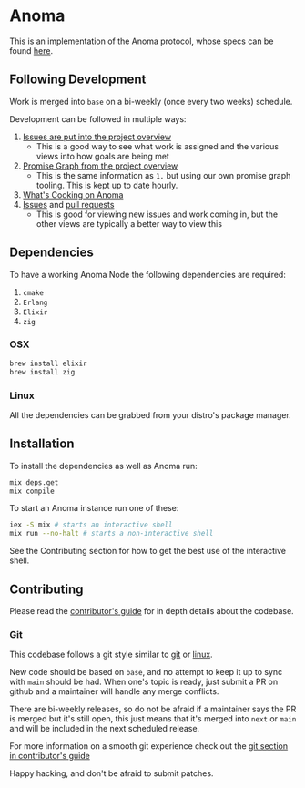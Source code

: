 # Anoma

This is an implementation of the Anoma protocol, whose specs can be
found [here](https://specs.anoma.net/alpha).

## Following Development

Work is merged into `base` on a bi-weekly (once every two weeks)
schedule.

Development can be followed in multiple ways:

1. [Issues are put into the project overview](https://github.com/orgs/anoma/projects/19)
   - This is a good way to see what work is assigned and the various
     views into how goals are being met
2. [Promise Graph from the project overview](https://specs.anoma.net/projects/anoma-19.html)
   - This is the same information as `1.` but using our own promise
     graph tooling. This is kept up to date hourly.
3. [What's Cooking on Anoma](https://github.com/orgs/anoma/projects/20 "A good view on how topics are progressing throughout a cycle")
4. [Issues](https://github.com/anoma/anoma/issues) and [pull requests](https://github.com/anoma/anoma/pulls)
   - This is good for viewing new issues and work coming in, but the
     other views are typically a better way to view this

## Dependencies

To have a working Anoma Node the following dependencies are required:

1. `cmake`
2. `Erlang`
3. `Elixir`
4. `zig`

### OSX

```sh
brew install elixir
brew install zig
```

### Linux

All the dependencies can be grabbed from your distro's package manager.

## Installation

To install the dependencies as well as Anoma run:

```bash
mix deps.get
mix compile
```

To start an Anoma instance run one of these:

```bash
iex -S mix # starts an interactive shell
mix run --no-halt # starts a non-interactive shell
```

See the Contributing section for how to get the best use of the
interactive shell.

## Contributing

Please read the [contributor's guide](./documentation/contributing.livemd) for in
depth details about the codebase.

### Git

This codebase follows a git style similar to
[git](https://git-scm.com/) or
[linux](https://git.kernel.org/pub/scm/linux/kernel/git/torvalds/linux.git).

New code should be based on `base`, and no attempt to keep it up to
sync with `main` should be had. When one's topic is ready, just submit
a PR on github and a maintainer will handle any merge conflicts.

There are bi-weekly releases, so do not be afraid if a maintainer says
the PR is merged but it's still open, this just means that it's merged
into `next` or `main` and will be included in the next scheduled
release.

For more information on a smooth git experience check out the [git
section in contributor's guide](./documentation/contributing/git.livemd)

Happy hacking, and don't be afraid to submit patches.
